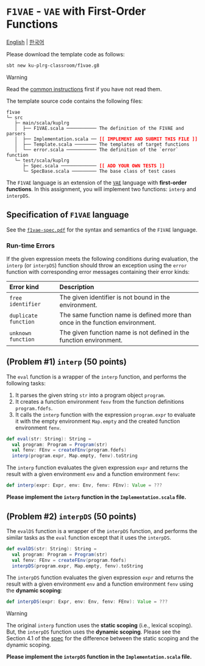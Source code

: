 # `F1VAE` - `VAE` with First-Order Functions

[English](./README.md) | [한국어](./README.ko.md)

Please download the template code as follows:
```bash
sbt new ku-plrg-classroom/f1vae.g8
```

> [!WARNING]
>
> Read the [common instructions](https://github.com/ku-plrg-classroom/docs/blob/main/README.md) first if you have not read them.

The template source code contains the following files:
<pre><code>f1vae
└─ src
   ├─ main/scala/kuplrg
   │  ├── F1VAE.scala ─────────── The definition of the F1VAE and parsers
   │  ├── Implementation.scala ── <b style='color:red;'>[[ IMPLEMENT AND SUBMIT THIS FILE ]]</b>
   │  ├── Template.scala ──────── The templates of target functions
   │  └── error.scala ─────────── The definition of the `error` function
   └─ test/scala/kuplrg
      ├─ Spec.scala ───────────── <b style='color:red;'>[[ ADD YOUR OWN TESTS ]]</b>
      └─ SpecBase.scala ───────── The base class of test cases</code></pre>

The `F1VAE` language is an extension of the [`VAE`](../vae/README.md) language
with **first-order functions**. In this assignment, you will implement two
functions: `interp` and `interpDS`.

## Specification of `F1VAE` language

See the [`f1vae-spec.pdf`](./f1vae-spec.pdf) for the syntax and semantics
of the `F1VAE` language.

### Run-time Errors

If the given expression meets the following conditions during evaluation, the
`interp` (or `interpDS`) function should throw an exception using the `error`
function with corresponding error messages containing their error kinds:

| Error kind | Description |
|:-----------|:------------|
| `free identifier` | The given identifier is not bound in the environment. |
| `duplicate function` | The same function name is defined more than once in the function environment. |
| `unknown function` | The given function name is not defined in the function environment. |

## (Problem #1) `interp` (50 points)

The `eval` function is a wrapper of the `interp` function, and performs the
following tasks:

1. It parses the given string `str` into a program object `program`.
2. It creates a function environment `fenv` from the function definitions
   `program.fdefs`.
3. It calls the `interp` function with the expression `program.expr` to evaluate
   it with the empty environment `Map.empty` and the created function
   environment `fenv`.

```scala
def eval(str: String): String =
  val program: Program = Program(str)
  val fenv: FEnv = createFEnv(program.fdefs)
  interp(program.expr, Map.empty, fenv).toString
```

The `interp` function evaluates the given expression `expr` and returns the
result with a given environment `env` and a function environment `fenv`:
```scala
def interp(expr: Expr, env: Env, fenv: FEnv): Value = ???
```
**Please implement the `interp` function in the `Implementation.scala` file.**

## (Problem #2) `interpDS` (50 points)

The `evalDS` function is a wrapper of the `interpDS` function, and performs the
similar tasks as the `eval` function except that it uses the `interpDS`.
```scala
def evalDS(str: String): String =
  val program: Program = Program(str)
  val fenv: FEnv = createFEnv(program.fdefs)
  interpDS(program.expr, Map.empty, fenv).toString
```

The `interpDS` function evaluates the given expression `expr` and returns the
result with a given environment `env` and a function environment `fenv` using
the **dynamic scoping**:
```scala
def interpDS(expr: Expr, env: Env, fenv: FEnv): Value = ???
```
> [!WARNING]
>
> The original `interp` function uses the **static scoping** (i.e.,
> lexical scoping). But, the `interpDS` function uses the **dynamic scoping**.
> Please see the Section 4.1 of the [spec](./f1vae-spec.pdf) for the difference
> between the static scoping and the dynamic scoping.

**Please implement the `interpDS` function in the `Implementation.scala` file.**
